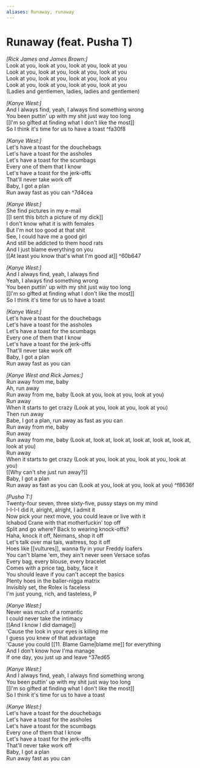 ```yaml
---
aliases: Runaway, runaway
---
```


# Runaway (feat. Pusha T)

_[Rick James and James Brown:]_  
Look at you, look at you, look at you, look at you  
Look at you, look at you, look at you, look at you  
Look at you, look at you, look at you, look at you  
Look at you, look at you, look at you, look at you  
(Ladies and gentlemen, ladies, ladies and gentlemen)  

_[Kanye West:]_  
And I always find, yeah, I always find something wrong  
You been puttin' up with my shit just way too long  
[[I'm so gifted at finding what I don't like the most]]  
So I think it's time for us to have a toast ^fa30f8

_[Kanye West:]_  
Let's have a toast for the douchebags  
Let's have a toast for the assholes  
Let's have a toast for the scumbags  
Every one of them that I know  
Let's have a toast for the jerk-offs  
That'll never take work off  
Baby, I got a plan  
Run away fast as you can ^7d4cea

_[Kanye West:]_  
She find pictures in my e-mail  
[[I sent this bitch a picture of my dick]]  
I don't know what it is with females  
But I'm not too good at that shit  
See, I could have me a good girl  
And still be addicted to them hood rats  
And I just blame everything on you  
[[At least you know that's what I'm good at]] ^60b647

_[Kanye West:]_  
And I always find, yeah, I always find  
Yeah, I always find something wrong  
You been puttin' up with my shit just way too long  
[[I'm so gifted at finding what I don't like the most]]  
So I think it's time for us to have a toast  

_[Kanye West:]_  
Let's have a toast for the douchebags  
Let's have a toast for the assholes  
Let's have a toast for the scumbags  
Every one of them that I know  
Let's have a toast for the jerk-offs  
That'll never take work off  
Baby, I got a plan  
Run away fast as you can  

_[Kanye West and Rick James:]_  
Run away from me, baby  
Ah, run away  
Run away from me, baby (Look at you, look at you, look at you)  
Run away  
When it starts to get crazy (Look at you, look at you, look at you)  
Then run away  
Babe, I got a plan, run away as fast as you can  
Run away from me, baby  
Run away  
Run away from me, baby (Look at, look at, look at, look at, look at, look at, look at you)  
Run away  
When it starts to get crazy (Look at you, look at you, look at you, look at you)  
[[Why can't she just run away?]]  
Baby, I got a plan  
Run away as fast as you can (Look at you, look at you, look at you) ^f8636f

_[Pusha T:]_  
Twenty-four seven, three sixty-five, pussy stays on my mind  
I-I-I-I did it, alright, alright, I admit it  
Now pick your next move, you could leave or live with it  
Ichabod Crane with that motherfuckin' top off  
Split and go where? Back to wearing knock-offs?  
Haha, knock it off, Neimans, shop it off  
Let's talk over mai tais, waitress, top it off  
Hoes like [[vultures]], wanna fly in your Freddy loafers  
You can't blame 'em, they ain't never seen Versace sofas  
Every bag, every blouse, every bracelet  
Comes with a price tag, baby, face it  
You should leave if you can't accept the basics  
Plenty hoes in the baller-nigga matrix  
Invisibly set, the Rolex is faceless  
I'm just young, rich, and tasteless, P  

_[Kanye West:]_  
Never was much of a romantic  
I could never take the intimacy  
[[And I know I did damage]]  
'Cause the look in your eyes is killing me  
I guess you knew of that advantage  
'Cause you could [[11. Blame Game|blame me]] for everything  
And I don't know how I'ma manage  
If one day, you just up and leave   ^37ed65

_[Kanye West:]_  
And I always find, yeah, I always find something wrong  
You been puttin' up with my shit just way too long  
[[I'm so gifted at finding what I don't like the most]]  
So I think it's time for us to have a toast  

_[Kanye West:]_  
Let's have a toast for the douchebags  
Let's have a toast for the assholes  
Let's have a toast for the scumbags  
Every one of them that I know  
Let's have a toast for the jerk-offs  
That'll never take work off  
Baby, I got a plan  
Run away fast as you can
